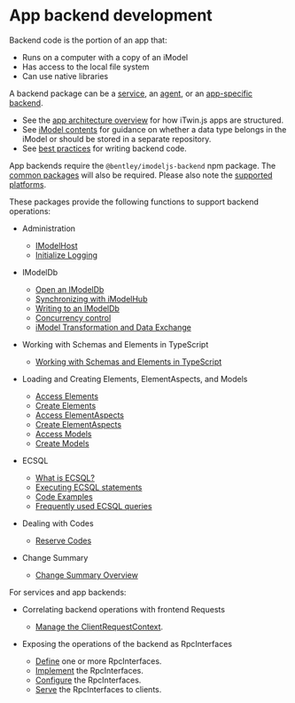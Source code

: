 # App backend development

Backend code is the portion of an app that:

- Runs on a computer with a copy of an iModel
- Has access to the local file system
- Can use native libraries

A backend package can be a [service](../../learning/App.md#agents-and-services), an [agent](../../learning/App.md#agents-and-services), or an [app-specific backend](../../learning/App.md#app-backend).

- See the [app architecture overview](../../learning/SoftwareArchitecture.md) for how iTwin.js apps are structured.
- See [iModel contents](./iModelContents.md) for guidance on whether a data type belongs in the iModel or should be stored in a separate repository.
- See [best practices](./BestPractices.md) for writing backend code.

App backends require the `@bentley/imodeljs-backend` npm package.
The [common packages](../common/index.md) will also be required. Please also note the [supported platforms](../SupportedPlatforms.md).

These packages provide the following functions to support backend operations:

- Administration
  - [IModelHost](./IModelHost.md)
  - [Initialize Logging](../common/Logging.md)

- IModelDb
  - [Open an IModelDb](./IModelDb.md)
  - [Synchronizing with iModelHub](./IModelDbSync.md)
  - [Writing to an IModelDb](./IModelDbReadwrite.md)
  - [Concurrency control](./ConcurrencyControl.md)
  - [iModel Transformation and Data Exchange](./IModelTransformation.md)

- Working with Schemas and Elements in TypeScript
  - [Working with Schemas and Elements in TypeScript](./SchemasAndElementsInTypeScript.md)

- Loading and Creating Elements, ElementAspects, and Models
  - [Access Elements](./AccessElements.md)
  - [Create Elements](./CreateElements.md)
  - [Access ElementAspects](./AccessElementAspects.md)
  - [Create ElementAspects](./CreateElementAspects.md)
  - [Access Models](./AccessModels.md)
  - [Create Models](./CreateModels.md)

- ECSQL
  - [What is ECSQL?](../ECSQL.md)
  - [Executing ECSQL statements](./ExecutingECSQL.md)
  - [Code Examples](./ECSQLCodeExamples.md)
  - [Frequently used ECSQL queries](./ECSQL-queries.md)

- Dealing with Codes
  - [Reserve Codes](./ReserveCodes.md)

- Change Summary
  - [Change Summary Overview](../ChangeSummaries)

For services and app backends:

- Correlating backend operations with frontend Requests
  - [Manage the ClientRequestContext](./ManagingClientRequestContext.md).

- Exposing the operations of the backend as RpcInterfaces
  - [Define](../RpcInterface.md#define-the-interface) one or more RpcInterfaces.
  - [Implement](../RpcInterface.md#server-implementation) the RpcInterfaces.
  - [Configure](../RpcInterface.md#configure-interfaces) the RpcInterfaces.
  - [Serve](../RpcInterface.md#serve-the-interfaces) the RpcInterfaces to clients.
